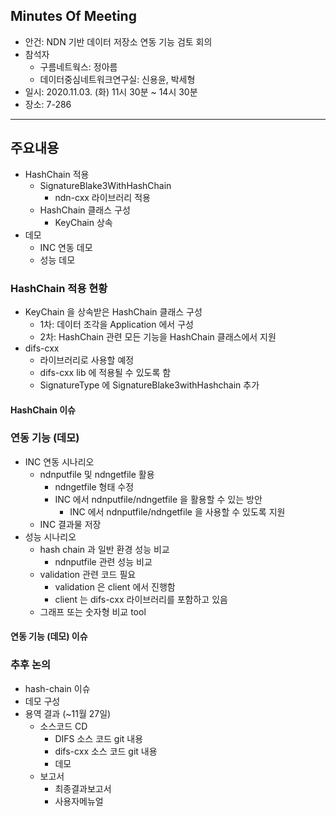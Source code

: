 ## Minutes Of Meeting
- 안건: NDN 기반 데이터 저장소 연동 기능 검토 회의
- 참석자
  - 구름네트웍스: 정아름
  - 데이터중심네트워크연구실: 신용윤, 박세형
- 일시: 2020.11.03. (화) 11시 30분 ~ 14시 30분
- 장소: 7-286

---

## 주요내용
- HashChain 적용
  - SignatureBlake3WithHashChain
    - ndn-cxx 라이브러리 적용
  - HashChain 클래스 구성
    - KeyChain 상속
- 데모
  - INC 연동 데모
  - 성능 데모

### HashChain 적용 현황
- KeyChain 을 상속받은 HashChain 클래스 구성
  - 1차: 데이터 조각을 Application 에서 구성
  - 2차: HashChain 관련 모든 기능을 HashChain 클래스에서 지원
- difs-cxx
  - 라이브러리로 사용할 예정
  - difs-cxx lib 에 적용될 수 있도록 함
  - SignatureType 에 SignatureBlake3withHashchain 추가

#### HashChain 이슈

### 연동 기능 (데모)
- INC 연동 시나리오
  - ndnputfile 및 ndngetfile 활용
    - ndngetfile <common prefix> <ndn-name> 형태 수정
    - INC 에서 ndnputfile/ndngetfile 을 활용할 수 있는 방안
      - INC 에서 ndnputfile/ndngetfile 을 사용할 수 있도록 지원
  - INC 결과물 저장
- 성능 시나리오
  - hash chain 과 일반 환경 성능 비교
    - ndnputfile 관련 성능 비교
  - validation 관련 코드 필요
    - validation 은 client 에서 진행함
    - client 는 difs-cxx 라이브러리를 포함하고 있음
  - 그래프 또는 숫자형 비교 tool

#### 연동 기능 (데모) 이슈

### 추후 논의
- hash-chain 이슈
- 데모 구성
- 용역 결과 (~11월 27일)
  - 소스코드 CD
    - DIFS 소스 코드 git 내용
    - difs-cxx 소스 코드 git 내용
    - 데모
  - 보고서
    - 최종결과보고서
    - 사용자메뉴얼
